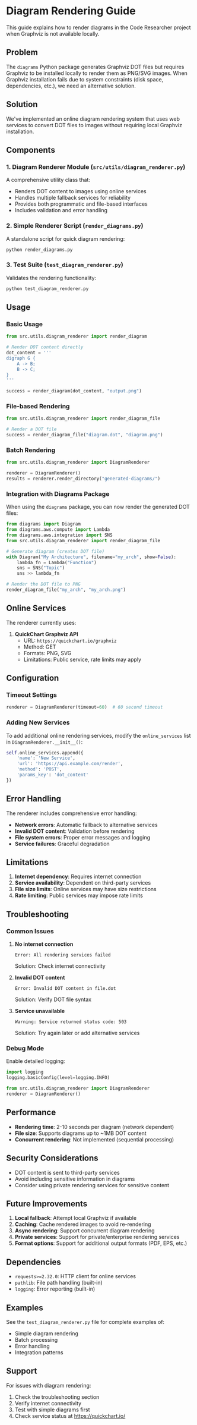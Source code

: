 # Diagram Rendering Guide

This guide explains how to render diagrams in the Code Researcher project when Graphviz is not available locally.

## Problem

The `diagrams` Python package generates Graphviz DOT files but requires Graphviz to be installed locally to render them as PNG/SVG images. When Graphviz installation fails due to system constraints (disk space, dependencies, etc.), we need an alternative solution.

## Solution

We've implemented an online diagram rendering system that uses web services to convert DOT files to images without requiring local Graphviz installation.

## Components

### 1. Diagram Renderer Module (`src/utils/diagram_renderer.py`)

A comprehensive utility class that:
- Renders DOT content to images using online services
- Handles multiple fallback services for reliability
- Provides both programmatic and file-based interfaces
- Includes validation and error handling

### 2. Simple Renderer Script (`render_diagrams.py`)

A standalone script for quick diagram rendering:
```bash
python render_diagrams.py
```

### 3. Test Suite (`test_diagram_renderer.py`)

Validates the rendering functionality:
```bash
python test_diagram_renderer.py
```

## Usage

### Basic Usage

```python
from src.utils.diagram_renderer import render_diagram

# Render DOT content directly
dot_content = '''
digraph G {
    A -> B;
    B -> C;
}
'''

success = render_diagram(dot_content, "output.png")
```

### File-based Rendering

```python
from src.utils.diagram_renderer import render_diagram_file

# Render a DOT file
success = render_diagram_file("diagram.dot", "diagram.png")
```

### Batch Rendering

```python
from src.utils.diagram_renderer import DiagramRenderer

renderer = DiagramRenderer()
results = renderer.render_directory("generated-diagrams/")
```

### Integration with Diagrams Package

When using the `diagrams` package, you can now render the generated DOT files:

```python
from diagrams import Diagram
from diagrams.aws.compute import Lambda
from diagrams.aws.integration import SNS
from src.utils.diagram_renderer import render_diagram_file

# Generate diagram (creates DOT file)
with Diagram("My Architecture", filename="my_arch", show=False):
    lambda_fn = Lambda("Function")
    sns = SNS("Topic")
    sns >> lambda_fn

# Render the DOT file to PNG
render_diagram_file("my_arch", "my_arch.png")
```

## Online Services

The renderer currently uses:

1. **QuickChart Graphviz API**
   - URL: `https://quickchart.io/graphviz`
   - Method: GET
   - Formats: PNG, SVG
   - Limitations: Public service, rate limits may apply

## Configuration

### Timeout Settings

```python
renderer = DiagramRenderer(timeout=60)  # 60 second timeout
```

### Adding New Services

To add additional online rendering services, modify the `online_services` list in `DiagramRenderer.__init__()`:

```python
self.online_services.append({
    'name': 'New Service',
    'url': 'https://api.example.com/render',
    'method': 'POST',
    'params_key': 'dot_content'
})
```

## Error Handling

The renderer includes comprehensive error handling:

- **Network errors**: Automatic fallback to alternative services
- **Invalid DOT content**: Validation before rendering
- **File system errors**: Proper error messages and logging
- **Service failures**: Graceful degradation

## Limitations

1. **Internet dependency**: Requires internet connection
2. **Service availability**: Dependent on third-party services
3. **File size limits**: Online services may have size restrictions
4. **Rate limiting**: Public services may impose rate limits

## Troubleshooting

### Common Issues

1. **No internet connection**
   ```
   Error: All rendering services failed
   ```
   Solution: Check internet connectivity

2. **Invalid DOT content**
   ```
   Error: Invalid DOT content in file.dot
   ```
   Solution: Verify DOT file syntax

3. **Service unavailable**
   ```
   Warning: Service returned status code: 503
   ```
   Solution: Try again later or add alternative services

### Debug Mode

Enable detailed logging:

```python
import logging
logging.basicConfig(level=logging.INFO)

from src.utils.diagram_renderer import DiagramRenderer
renderer = DiagramRenderer()
```

## Performance

- **Rendering time**: 2-10 seconds per diagram (network dependent)
- **File size**: Supports diagrams up to ~1MB DOT content
- **Concurrent rendering**: Not implemented (sequential processing)

## Security Considerations

- DOT content is sent to third-party services
- Avoid including sensitive information in diagrams
- Consider using private rendering services for sensitive content

## Future Improvements

1. **Local fallback**: Attempt local Graphviz if available
2. **Caching**: Cache rendered images to avoid re-rendering
3. **Async rendering**: Support concurrent diagram rendering
4. **Private services**: Support for private/enterprise rendering services
5. **Format options**: Support for additional output formats (PDF, EPS, etc.)

## Dependencies

- `requests>=2.32.0`: HTTP client for online services
- `pathlib`: File path handling (built-in)
- `logging`: Error reporting (built-in)

## Examples

See the `test_diagram_renderer.py` file for complete examples of:
- Simple diagram rendering
- Batch processing
- Error handling
- Integration patterns

## Support

For issues with diagram rendering:
1. Check the troubleshooting section
2. Verify internet connectivity
3. Test with simple diagrams first
4. Check service status at https://quickchart.io/
